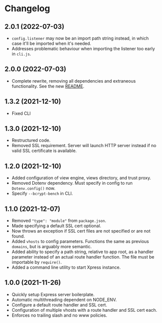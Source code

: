 # Changelog

## 2.0.1 (2022-07-03)

- `config.listener` may now be an import path string instead, in which case it'll be imported when it's needed.
- Addresses problematic behaviour when importing the listener too early in `cli.js`.

## 2.0.0 (2022-07-03)

- Complete rewrite, removing all dependencies and extraneous functionality. See the new [README](README.md).

## 1.3.2 (2021-12-10)

- Fixed CLI

## 1.3.0 (2021-12-10)

- Restructured code.
- Removed SSL requirement. Server will launch HTTP server instead if no valid SSL certificate is available.

## 1.2.0 (2021-12-10)

- Added configuration of view engine, views directory, and trust proxy.
- Removed Dotenv dependency. Must specify in config to run `Dotenv.config()` now.
- Specify `--bcrypt-bench` in CLI.

## 1.1.0 (2021-12-07)

- Removed `"type": "module"` from `package.json`.
- Made specifying a default SSL cert optional.
- Now throws an exception if SSL cert files are not specified or are not found.
- Added `vhosts` to config parameters. Functions the same as previous `domains`, but is arguably more semantic.
- Added ability to specify a path string, relative to app root, as a handler parameter instead of an actual route
handler function. The file must be importable by `require()`.
- Added a command line utility to start Xpress instance.

## 1.0.0 (2021-11-26)

- Quickly setup Express server boilerplate.
- Automatic multithreading dependent on NODE_ENV.
- Configure a default route handler and SSL cert.
- Configuration of multiple vhosts with a route handler and SSL cert each.
- Enforces no trailing slash and no www policies.
